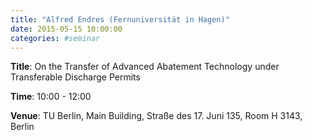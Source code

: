 ```yaml
---
title: "Alfred Endres (Fernuniversität in Hagen)"
date: 2015-05-15 10:00:00
categories: #seminar
---
```


**Title**: On the Transfer of Advanced Abatement Technology under Transferable Discharge Permits  

**Time**: 10:00 - 12:00  

**Venue**: TU Berlin, Main Building, Straße des 17. Juni 135, Room H 3143, Berlin
